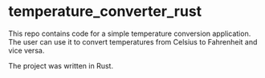 # temperature_converter_rust

This repo contains code for a simple temperature conversion application. The user can use it to convert temperatures from Celsius to Fahrenheit and vice versa.  

The project was written in Rust.

